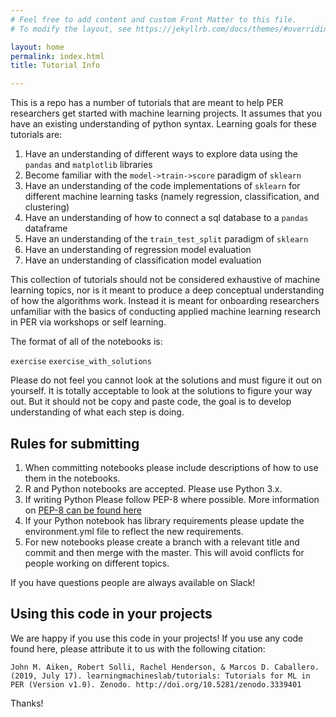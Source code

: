 ```yaml
---
# Feel free to add content and custom Front Matter to this file.
# To modify the layout, see https://jekyllrb.com/docs/themes/#overriding-theme-defaults

layout: home
permalink: index.html
title: Tutorial Info

---
```


This is a repo has a number of tutorials that are meant to help PER researchers get started with machine learning projects. It assumes that you have an existing understanding of python syntax. Learning goals for these tutorials are:

1. Have an understanding of different ways to explore data using the `pandas` and `matplotlib` libraries
2. Become familiar with the `model->train->score` paradigm of `sklearn`
3. Have an understanding of the code implementations of `sklearn` for different machine learning tasks (namely regression, classification, and clustering)
4. Have an understanding of how to connect a sql database to a `pandas` dataframe
5. Have an understanding of the `train_test_split` paradigm of `sklearn`
6. Have an understanding of regression model evaluation
7. Have an understanding of classification model evaluation

This collection of tutorials should not be considered exhaustive of machine learning topics, nor is it meant to produce a deep conceptual understanding of how the algorithms work. Instead it is meant for onboarding researchers unfamiliar with the basics of conducting applied machine learning research in PER via workshops or self learning.

The format of all of the notebooks is:

`exercise`
`exercise_with_solutions`

Please do not feel you cannot look at the solutions and must figure it out on yourself. It is totally acceptable to look at the solutions to figure your way out. But it should not be copy and paste code, the goal is to develop understanding of what each step is doing.

## Rules for submitting

1. When committing notebooks please include descriptions of how to use them in the notebooks.
2. R and Python notebooks are accepted. Please use Python 3.x.
3. If writing Python Please follow PEP-8 where possible. More information on [PEP-8 can be found here](https://www.python.org/dev/peps/pep-0008/)
4. If your Python notebook has library requirements please update the environment.yml file to reflect the new requirements.
5. For new notebooks please create a branch with a relevant title and commit and then merge with the master. This will avoid conflicts for people working on different topics.

If you have questions people are always available on Slack!

## Using this code in your projects

We are happy if you use this code in your projects! If you use any code found here, please attribute it to us with the following citation:

`John M. Aiken, Robert Solli, Rachel Henderson, & Marcos D. Caballero. (2019, July 17). learningmachineslab/tutorials: Tutorials for ML in PER (Version v1.0). Zenodo. http://doi.org/10.5281/zenodo.3339401`

Thanks!

